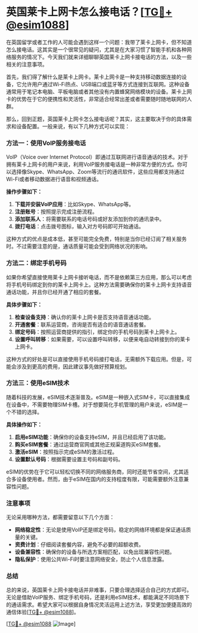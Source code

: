 # 英国莱卡上网卡怎么接电话？[[TG💪+ @esim1088](https://t.me/s/esim1088)]

在英国留学或者工作的人可能会遇到这样一个问题：我带了莱卡上网卡，但不知道怎么接电话。这其实是一个很常见的疑问，尤其是在大家习惯了智能手机和各种网络服务的情况下。今天我们就来详细聊聊英国莱卡上网卡接电话的方法，以及一些相关的注意事项。

首先，我们得了解什么是莱卡上网卡。莱卡上网卡是一种支持移动数据连接的设备，它允许用户通过Wi-Fi热点、USB端口或蓝牙等方式连接到互联网。这种设备通常用于笔记本电脑、平板电脑或者其他没有内置蜂窝网络模块的设备。莱卡上网卡的优势在于它的便携性和灵活性，非常适合经常出差或者需要随时随地联网的人群。

那么，回到正题，英国莱卡上网卡怎么接电话呢？其实，这主要取决于你的具体需求和设备配置。一般来说，有以下几种方式可以实现：

### 方法一：使用VoIP服务接电话

VoIP（Voice over Internet Protocol）即通过互联网进行语音通话的技术。对于拥有莱卡上网卡的用户来说，利用VoIP服务接电话是一种非常方便的方式。你可以选择像Skype、WhatsApp、Zoom等流行的通讯软件，这些应用都支持通过Wi-Fi或者移动数据进行语音和视频通话。

**操作步骤如下：**

1. **下载并安装VoIP应用**：比如Skype、WhatsApp等。
2. **注册账号**：按照提示完成注册流程。
3. **添加联系人**：将需要联系的电话号码或好友添加到你的通讯录中。
4. **拨打电话**：点击拨号图标，输入对方号码即可开始通话。

这种方式的优点是成本低，甚至可能完全免费，特别是当你已经订阅了相关服务时。不过需要注意的是，通话质量可能会受到网络状况的影响。

### 方法二：绑定手机号码

如果你希望直接使用莱卡上网卡接听电话，而不是依赖第三方应用，那么可以考虑将手机号码绑定到你的莱卡上网卡上。这种方法需要确保你的莱卡上网卡支持语音通话功能，并且你已经开通了相应的套餐。

**具体步骤如下：**

1. **检查设备支持**：确认你的莱卡上网卡是否支持语音通话功能。
2. **开通套餐**：联系运营商，咨询是否有适合的语音通话套餐。
3. **绑定号码**：按照运营商提供的指引，绑定你的手机号码到莱卡上网卡上。
4. **设置呼叫转移**：如果需要，可以设置呼叫转移，以便来电自动转接到你的莱卡上网卡。

这种方式的好处是可以直接使用手机号码接打电话，无需额外下载应用。但是，可能会涉及到更高的费用，因此建议事先做好预算规划。

### 方法三：使用eSIM技术

随着科技的发展，eSIM技术逐渐普及。eSIM是一种嵌入式SIM卡，可以直接集成在设备中，不需要物理SIM卡槽。对于想要简化手机管理的用户来说，eSIM是一个不错的选择。

**具体操作如下：**

1. **启用eSIM功能**：确保你的设备支持eSIM，并且已经启用了该功能。
2. **购买eSIM套餐**：通过运营商官网或其他正规渠道购买eSIM套餐。
3. **激活eSIM**：按照指示完成eSIM的激活过程。
4. **设置默认号码**：根据需要设置主号码和副号码。

eSIM的优势在于它可以轻松切换不同的网络服务商，同时还能节省空间，尤其适合多设备使用者。然而，由于eSIM在国内的支持程度有限，可能需要额外注意兼容性问题。

### 注意事项

无论采用哪种方法，都需要留意以下几个方面：

- **网络稳定性**：无论是使用VoIP还是绑定号码，稳定的网络环境都是保证通话质量的关键。
- **资费计划**：仔细阅读套餐内容，避免不必要的超额收费。
- **设备兼容性**：确保你的设备与所选方案相匹配，以免出现兼容性问题。
- **隐私保护**：使用公共Wi-Fi时要注意网络安全，防止个人信息泄露。

### 总结

总的来说，英国莱卡上网卡接电话并非难事，只要合理选择适合自己的方式即可。无论是借助VoIP服务、绑定手机号码，还是利用eSIM技术，都能满足不同场景下的通话需求。希望大家可以根据自身情况灵活运用上述方法，享受更加便捷高效的通信体验[[TG💪+ @esim1088](https://t.me/s/esim1088)]。

[[TG💪+ @esim1088](https://t.me/s/esim1088) ![Image](https://i.postimg.cc/4NQfJmqS/Snipaste-2025-05-13-00-14-12.png)]